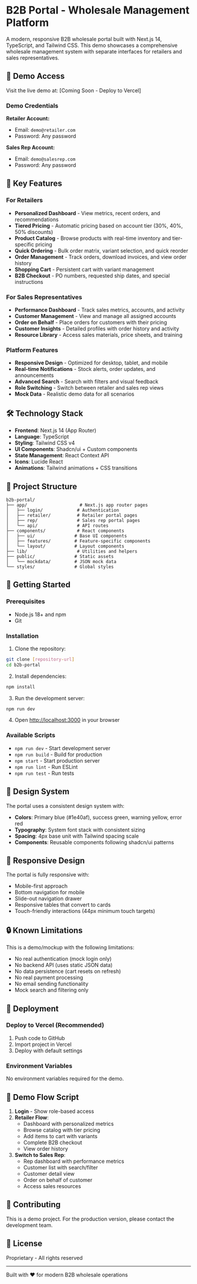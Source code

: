 # B2B Portal - Wholesale Management Platform

A modern, responsive B2B wholesale portal built with Next.js 14, TypeScript, and Tailwind CSS. This demo showcases a comprehensive wholesale management system with separate interfaces for retailers and sales representatives.

## 🚀 Demo Access

Visit the live demo at: [Coming Soon - Deploy to Vercel]

### Demo Credentials

**Retailer Account:**
- Email: `demo@retailer.com`
- Password: Any password

**Sales Rep Account:**
- Email: `demo@salesrep.com`
- Password: Any password

## 🎯 Key Features

### For Retailers
- **Personalized Dashboard** - View metrics, recent orders, and recommendations
- **Tiered Pricing** - Automatic pricing based on account tier (30%, 40%, 50% discounts)
- **Product Catalog** - Browse products with real-time inventory and tier-specific pricing
- **Quick Ordering** - Bulk order matrix, variant selection, and quick reorder
- **Order Management** - Track orders, download invoices, and view order history
- **Shopping Cart** - Persistent cart with variant management
- **B2B Checkout** - PO numbers, requested ship dates, and special instructions

### For Sales Representatives
- **Performance Dashboard** - Track sales metrics, accounts, and activity
- **Customer Management** - View and manage all assigned accounts
- **Order on Behalf** - Place orders for customers with their pricing
- **Customer Insights** - Detailed profiles with order history and activity
- **Resource Library** - Access sales materials, price sheets, and training

### Platform Features
- **Responsive Design** - Optimized for desktop, tablet, and mobile
- **Real-time Notifications** - Stock alerts, order updates, and announcements
- **Advanced Search** - Search with filters and visual feedback
- **Role Switching** - Switch between retailer and sales rep views
- **Mock Data** - Realistic demo data for all scenarios

## 🛠️ Technology Stack

- **Frontend**: Next.js 14 (App Router)
- **Language**: TypeScript
- **Styling**: Tailwind CSS v4
- **UI Components**: Shadcn/ui + Custom components
- **State Management**: React Context API
- **Icons**: Lucide React
- **Animations**: Tailwind animations + CSS transitions

## 📁 Project Structure

```
b2b-portal/
├── app/                    # Next.js app router pages
│   ├── login/             # Authentication
│   ├── retailer/          # Retailer portal pages
│   ├── rep/               # Sales rep portal pages
│   └── api/               # API routes
├── components/            # React components
│   ├── ui/               # Base UI components
│   ├── features/         # Feature-specific components
│   └── layout/           # Layout components
├── lib/                   # Utilities and helpers
├── public/               # Static assets
│   └── mockdata/         # JSON mock data
└── styles/               # Global styles
```

## 🚦 Getting Started

### Prerequisites
- Node.js 18+ and npm
- Git

### Installation

1. Clone the repository:
```bash
git clone [repository-url]
cd b2b-portal
```

2. Install dependencies:
```bash
npm install
```

3. Run the development server:
```bash
npm run dev
```

4. Open [http://localhost:3000](http://localhost:3000) in your browser

### Available Scripts

- `npm run dev` - Start development server
- `npm run build` - Build for production
- `npm start` - Start production server
- `npm run lint` - Run ESLint
- `npm run test` - Run tests

## 🎨 Design System

The portal uses a consistent design system with:
- **Colors**: Primary blue (#1e40af), success green, warning yellow, error red
- **Typography**: System font stack with consistent sizing
- **Spacing**: 4px base unit with Tailwind spacing scale
- **Components**: Reusable components following shadcn/ui patterns

## 📱 Responsive Design

The portal is fully responsive with:
- Mobile-first approach
- Bottom navigation for mobile
- Slide-out navigation drawer
- Responsive tables that convert to cards
- Touch-friendly interactions (44px minimum touch targets)

## 🔒 Known Limitations

This is a demo/mockup with the following limitations:
- No real authentication (mock login only)
- No backend API (uses static JSON data)
- No data persistence (cart resets on refresh)
- No real payment processing
- No email sending functionality
- Mock search and filtering only

## 🚀 Deployment

### Deploy to Vercel (Recommended)

1. Push code to GitHub
2. Import project in Vercel
3. Deploy with default settings

### Environment Variables

No environment variables required for the demo.

## 📝 Demo Flow Script

1. **Login** - Show role-based access
2. **Retailer Flow**:
   - Dashboard with personalized metrics
   - Browse catalog with tier pricing
   - Add items to cart with variants
   - Complete B2B checkout
   - View order history
3. **Switch to Sales Rep**:
   - Rep dashboard with performance metrics
   - Customer list with search/filter
   - Customer detail view
   - Order on behalf of customer
   - Access sales resources

## 🤝 Contributing

This is a demo project. For the production version, please contact the development team.

## 📄 License

Proprietary - All rights reserved

---

Built with ❤️ for modern B2B wholesale operations